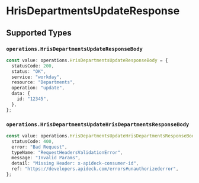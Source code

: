 # HrisDepartmentsUpdateResponse


## Supported Types

### `operations.HrisDepartmentsUpdateResponseBody`

```typescript
const value: operations.HrisDepartmentsUpdateResponseBody = {
  statusCode: 200,
  status: "OK",
  service: "workday",
  resource: "Departments",
  operation: "update",
  data: {
    id: "12345",
  },
};
```

### `operations.HrisDepartmentsUpdateHrisDepartmentsResponseBody`

```typescript
const value: operations.HrisDepartmentsUpdateHrisDepartmentsResponseBody = {
  statusCode: 400,
  error: "Bad Request",
  typeName: "RequestHeadersValidationError",
  message: "Invalid Params",
  detail: "Missing Header: x-apideck-consumer-id",
  ref: "https://developers.apideck.com/errors#unauthorizederror",
};
```

